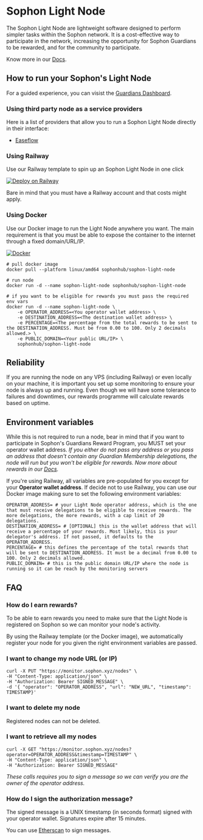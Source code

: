 
# Sophon Light Node

The Sophon Light Node are lightweight software designed to perform simpler tasks within the Sophon network. It is a cost-effective way to participate in the network, increasing the opportunity for Sophon Guardians to be rewarded, and for the community to participate.

Know more in our [Docs](https://docs.sophon.xyz/sophon/sophon-guardians-and-nodes/sophon-nodes).

## How to run your Sophon's Light Node

For a guided experience, you can visist the [Guardians Dashboard](https://guardian.sophon.xyz).

### Using third party node as a service providers

Here is a list of providers that allow you to run a Sophon Light Node directly in their interface:
- [Easeflow](https://easeflow.io)

### Using Railway

Use our Railway template to spin up an Sophon Light Node in one click

[![Deploy on Railway](https://railway.app/button.svg)](https://railway.app/template/wEhaxi?referralCode=qB-i6S)

Bare in mind that you must have a Railway account and that costs might apply.

### Using Docker

Use our Docker image to run the Light Node anywhere you want. The main requirement is that you must be able to expose the container to the internet through a fixed domain/URL/IP.

[![Docker](https://cdn.icon-icons.com/icons2/2530/PNG/128/dockerhub_button_icon_151899.png)](https://hub.docker.com/r/sophonhub/sophon-light-node)

```
# pull docker image
docker pull --platform linux/amd64 sophonhub/sophon-light-node

# run node
docker run -d --name sophon-light-node sophonhub/sophon-light-node

# if you want to be eligible for rewards you must pass the required env vars
docker run -d --name sophon-light-node \
    -e OPERATOR_ADDRESS=<You operator wallet address> \
    -e DESTINATION_ADDRESS=<The destination wallet address> \
    -e PERCENTAGE=<The percentage from the total rewards to be sent to the DESTINATION_ADDRESS. Must be from 0.00 to 100. Only 2 decimals allowed.> \
    -e PUBLIC_DOMAIN=<Your public URL/IP> \
    sophonhub/sophon-light-node
```

## Reliability
If you are running the node on any VPS (including Railway) or even locally on your machine, it is important you set up some monitoring to ensure your node is always up and running. Even though we will have some tolerance to failures and downtimes, our rewards programme will calculate rewards based on uptime.

## Environment variables

While this is not required to run a node, bear in mind that if you want to participate in Sophon's Guardians Reward Program, you MUST set your operator wallet address. *If you either do not pass any address or you pass an address that doesn't contain any Guardian Membership delegations, the node will run but you won't be eligible for rewards. Now more about rewards in our [Docs](https://docs.sophon.xyz/sophon/sophon-guardians-and-nodes/node-rewards).*

If you're using Railway, all variables are pre-populated for you except for your **Operator wallet address**. 
If decide not to use Railway, you can use our Docker image making sure to set the following environment variables:
```
OPERATOR_ADDRESS= # your Light Node operator address, which is the one that must receive delegations to be eligible to receive rewards. The more delegations, the more rewards, with a cap limit of 20 delegations.
DESTINATION_ADDRESS= # [OPTIONAL] this is the wallet address that will receive a percentage of your rewards. Most likely, this is your delegator's address. If not passed, it defaults to the OPERATOR_ADDRESS.
PERCENTAGE= # this defines the percentage of the total rewards that will be sent to DESTINATION_ADDRESS. It must be a decimal from 0.00 to 100. Only 2 decimals allowed.
PUBLIC_DOMAIN= # this is the public domain URL/IP where the node is running so it can be reach by the monitoring servers
```

## FAQ

### How do I earn rewards?
To be able to earn rewards you need to make sure that the Light Node is registered on Sophon so we can monitor your node's activity.

By using the Railway template (or the Docker image), we automatically register your node for you given the right environment variables are passed.

### I want to change my node URL (or IP)
```
curl -X PUT "https://monitor.sophon.xyz/nodes" \
-H "Content-Type: application/json" \
-H "Authorization: Bearer SIGNED_MESSAGE" \
-d '{ "operator": "OPERATOR_ADDRESS", "url": "NEW_URL", "timestamp": TIMESTAMP}'
```

### I want to delete my node
Registered nodes can not be deleted.

### I want to retrieve all my nodes
```
curl -X GET "https://monitor.sophon.xyz/nodes?operator=OPERATOR_ADDRESS&timestamp=TIMESTAMP" \
-H "Content-Type: application/json" \
-H "Authorization: Bearer SIGNED_MESSAGE"
```

*These calls requires you to sign a message so we can verify you are the owner of the operator address.*

### How do I sign the authorization message?
The signed message is a UNIX timestamp (in seconds format) signed with your operator wallet. Signatures expire after 15 minutes.

You can use [Etherscan](https://etherscan.io/verifiedSignatures#) to sign messages.
